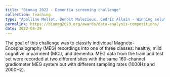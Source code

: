 ```yaml
---
title: "Biomag 2022 - Dementia screening challenge"
collection: teaching
type: "Apolline Mellot, Benoit Malezieux, Cedric Allain - Winning solution"
permalink: https://biomag2020.org/awards/data-analysis-competitions/
date: 2022-08-29
---
```


The goal of this challenge was to classify individual Magneto-Encephalography (MEG) recordings into one of three classes: healthy, mild cognitive impairment (MCI), and dementia. MEG data from the train and test set were recorded at two different sites with the same 160-channel gradiometer MEG system but with different sampling rates (1000Hz and 2000Hz).